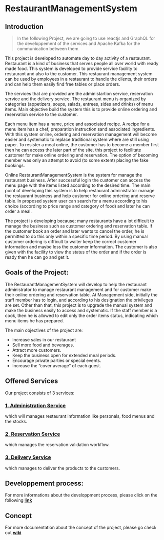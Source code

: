 # RestaurantManagementSystem

## Introduction
>In the following Project, we are going to use reactjs and GraphQL for the developpement of the services and Apache Kafka for the communication between them.

This project is developed to automate day to day activity of a restaurant. Restaurant is a kind of business that serves people all over world with ready made food. This system is developed to provide service facility to restaurant and also to the customer. This restaurant management system can be used by employees in a restaurant to handle the clients, their orders and can help them easily find free tables or place orders. 

The services that are provided are the administartion service, reservation service and the delivery service. The restaurant menu is organized by categories (appetizers, soups, salads, entrees, sides and drinks) of menu items. Main objective build the system this is to provide  online ordering and reservation service to the customer. 

Each menu item has a name, price and associated recipe. A recipe for a menu item has a chef, preparation instruction sand associated ingredients. With this system online, ordering and reservation management will become easier and systematic to replace traditional system where are still using paper. To resister a meal online, the customer has to become a member first then he can access the later part of the site. this project to facilitate customer for make online ordering and reservation. The option of becoming member was only an attempt to avoid (to some extent) placing the fake bookings.

Online RestaurantManagementSystem is the system for manage the restaurant business. After successful login the customer can access the menu page with the items listed according to the desired time. The main point of developing this system is to help restaurant administrator manage the restaurant business and help customer for online ordering and reserve table. In proposed system user can search for a menu according to his choice (according to price range and category of food) and later he can order a meal.

The project is developing because; many restaurants have a lot difficult to manage the business such as customer ordering and reservation table. If the customer book an order and later wants to cancel the order, he is permitted to do this only within a specific time period. By using manual customer ordering is difficult to waiter keep the correct customer information and maybe loss the customer information. The customer is also given with the facility to view the status of the order and if the order is ready then he can go and get it.


## Goals of the Project:
The RestaurantManagementSystem will develop to help the restaurant administrator to manage restaurant management and for customer make their online ordering and reservation table. At Management side, initially the staff member has to login, and according to his designation the privileges are set. Other than that, this project is to upgrade the manual system and make the business easily to access and systematic. If the staff member is a cook, then he is allowed to edit only the order items status, indicating which menu items he has prepared.

The main objectives of the project are:
* Increase sales in our restaurant
* Sell more food and beverages.
* Attract more customers.
* Keep the business open for extended meal periods.
* Encourage private parties or special events.
* Increase the “cover average” of each guest.

## Offered Services
Our project consists of 3 services:

### [1. Administration Service](https://github.com/youssefMes/RestaurantManagementSystem/wiki/1.-Administration-service)
which will manages restaurant information like personals, food menus and the stocks.

### [2. Reservation Service](https://github.com/youssefMes/RestaurantManagementSystem/wiki/2.-Reservation-service)
which manages the reservation validation workflow.

### [3. Delivery Service](https://github.com/youssefMes/RestaurantManagementSystem/wiki/3.-Delivery-service)
which manages to deliver the products to the customers.

## Developpement process:
For more informations about the developpment process, please click on the following [**link**](https://github.com/youssefMes/RestaurantManagementSystem/wiki/Developpment-process)

## Concept
For more documentation about the concept of the project, please go check out [**wiki**]()


